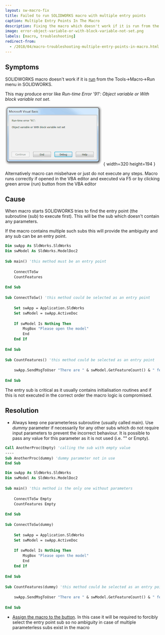 ```yaml
---
layout: sw-macro-fix
title: Failed to run SOLIDWORKS macro with multiple entry points
caption: Multiple Entry Points In The Macro
description: Fixing the macro which doesn't work if it is run from the Tools->Macro->Run menu in SOLIDWORKS but works correctly if opened in the VBA editor and executed via F5 or by clicking green arrow
image: error-object-variable-or-with-block-variable-not-set.png
labels: [macro, troubleshooting]
redirect-from:
  - /2018/04/macro-troubleshooting-multiple-entry-points-in-macro.html
---
```

## Symptoms

SOLIDWORKS macro doesn't work if it is [run](https://help.solidworks.com/2016/english/solidworks/sldworks/t_run_macro.htm) from the Tools->Macro->Run menu in SOLIDWORKS.

This may produce error like *Run-time Error '91': Object variable or With block variable not set*.

!['Run-time Error '91': Object variable or With block variable not set when running the macro](error-object-variable-or-with-block-variable-not-set.png){ width=320 height=194 }

Alternatively macro can misbehave or just do not execute any steps.
Macro runs correctly if opened in the VBA editor and executed via F5 or by clicking green arrow (run) button from the VBA editor

## Cause

When macro starts SOLIDWORKS tries to find the entry point (the subroutine (sub) to execute first). This will be the sub which doesn't contain any parameters.

If the macro contains multiple such subs this will provide the ambiguity and any sub can be an entry point.

~~~ vb
Dim swApp As SldWorks.SldWorks
Dim swModel As SldWorks.ModelDoc2

Sub main() 'this method must be an entry point

    ConnectToSw
    CountFeatures
    
End Sub

Sub ConnectToSw() 'this method could be selected as an entry point
    
    Set swApp = Application.SldWorks
    Set swModel = swApp.ActiveDoc
    
    If swModel Is Nothing Then
        MsgBox "Please open the model"
        End
    End If
    
End Sub

Sub CountFeatures() 'this method could be selected as an entry point
    
    swApp.SendMsgToUser "There are " & swModel.GetFeatureCount() & " features in the active model"
    
End Sub
~~~



The entry sub is critical as it usually contains initialisation routines and if this is not executed in the correct order the macro logic is compromised.

## Resolution

* Always keep one parameterless subroutine (usually called main). Use *dummy* parameter if necessarily for any other subs which do not require input parameters to prevent the incorrect behaviour. It is possible to pass any value for this parameter as it is not used (i.e. "" or Empty).

~~~ vb
Call AnotherProc(Empty) 'calling the sub with empty value
----
Sub AnotherProc(dummy) 'dummy parameter not in use
End Sub
~~~

~~~ vb
Dim swApp As SldWorks.SldWorks
Dim swModel As SldWorks.ModelDoc2

Sub main() 'this method is the only one without parameters

    ConnectToSw Empty
    CountFeatures Empty
    
End Sub

Sub ConnectToSw(dummy)
    
    Set swApp = Application.SldWorks
    Set swModel = swApp.ActiveDoc
    
    If swModel Is Nothing Then
        MsgBox "Please open the model"
        End
    End If
    
End Sub

Sub CountFeatures(dummy) 'this method could be selected as an entry point
    
    swApp.SendMsgToUser "There are " & swModel.GetFeatureCount() & " features in the active model"
    
End Sub
~~~



* [Assign the macro to the button](/docs/codestack/solidworks-api/getting-started/macros/macro-buttons). In this case it will be required to forcibly select the entry point sub so no ambiguity in case of multiple parameterless subs exist in the macro
